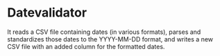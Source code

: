 ﻿# Datevalidator
It reads a CSV file containing dates (in various formats), parses and standardizes those dates to the YYYY-MM-DD format, and writes a new CSV file with an added column for the formatted dates.


